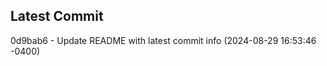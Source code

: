 
## Latest Commit
0d9bab6 - Update README with latest commit info (2024-08-29 16:53:46 -0400) <Yunxi-Zhou>
